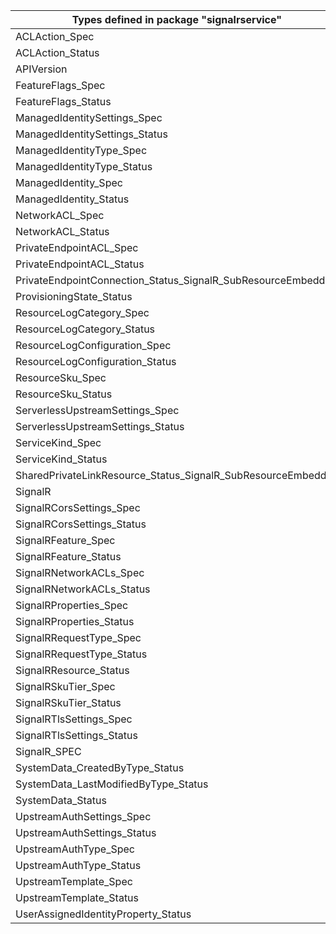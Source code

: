 | Types defined in package "signalrservice"                    | v1alpha1api20211001 |
|--------------------------------------------------------------|---------------------|
| ACLAction_Spec                                               | v1alpha1api20211001 |
| ACLAction_Status                                             | v1alpha1api20211001 |
| APIVersion                                                   | v1alpha1api20211001 |
| FeatureFlags_Spec                                            | v1alpha1api20211001 |
| FeatureFlags_Status                                          | v1alpha1api20211001 |
| ManagedIdentitySettings_Spec                                 | v1alpha1api20211001 |
| ManagedIdentitySettings_Status                               | v1alpha1api20211001 |
| ManagedIdentityType_Spec                                     | v1alpha1api20211001 |
| ManagedIdentityType_Status                                   | v1alpha1api20211001 |
| ManagedIdentity_Spec                                         | v1alpha1api20211001 |
| ManagedIdentity_Status                                       | v1alpha1api20211001 |
| NetworkACL_Spec                                              | v1alpha1api20211001 |
| NetworkACL_Status                                            | v1alpha1api20211001 |
| PrivateEndpointACL_Spec                                      | v1alpha1api20211001 |
| PrivateEndpointACL_Status                                    | v1alpha1api20211001 |
| PrivateEndpointConnection_Status_SignalR_SubResourceEmbedded | v1alpha1api20211001 |
| ProvisioningState_Status                                     | v1alpha1api20211001 |
| ResourceLogCategory_Spec                                     | v1alpha1api20211001 |
| ResourceLogCategory_Status                                   | v1alpha1api20211001 |
| ResourceLogConfiguration_Spec                                | v1alpha1api20211001 |
| ResourceLogConfiguration_Status                              | v1alpha1api20211001 |
| ResourceSku_Spec                                             | v1alpha1api20211001 |
| ResourceSku_Status                                           | v1alpha1api20211001 |
| ServerlessUpstreamSettings_Spec                              | v1alpha1api20211001 |
| ServerlessUpstreamSettings_Status                            | v1alpha1api20211001 |
| ServiceKind_Spec                                             | v1alpha1api20211001 |
| ServiceKind_Status                                           | v1alpha1api20211001 |
| SharedPrivateLinkResource_Status_SignalR_SubResourceEmbedded | v1alpha1api20211001 |
| SignalR                                                      | v1alpha1api20211001 |
| SignalRCorsSettings_Spec                                     | v1alpha1api20211001 |
| SignalRCorsSettings_Status                                   | v1alpha1api20211001 |
| SignalRFeature_Spec                                          | v1alpha1api20211001 |
| SignalRFeature_Status                                        | v1alpha1api20211001 |
| SignalRNetworkACLs_Spec                                      | v1alpha1api20211001 |
| SignalRNetworkACLs_Status                                    | v1alpha1api20211001 |
| SignalRProperties_Spec                                       | v1alpha1api20211001 |
| SignalRProperties_Status                                     | v1alpha1api20211001 |
| SignalRRequestType_Spec                                      | v1alpha1api20211001 |
| SignalRRequestType_Status                                    | v1alpha1api20211001 |
| SignalRResource_Status                                       | v1alpha1api20211001 |
| SignalRSkuTier_Spec                                          | v1alpha1api20211001 |
| SignalRSkuTier_Status                                        | v1alpha1api20211001 |
| SignalRTlsSettings_Spec                                      | v1alpha1api20211001 |
| SignalRTlsSettings_Status                                    | v1alpha1api20211001 |
| SignalR_SPEC                                                 | v1alpha1api20211001 |
| SystemData_CreatedByType_Status                              | v1alpha1api20211001 |
| SystemData_LastModifiedByType_Status                         | v1alpha1api20211001 |
| SystemData_Status                                            | v1alpha1api20211001 |
| UpstreamAuthSettings_Spec                                    | v1alpha1api20211001 |
| UpstreamAuthSettings_Status                                  | v1alpha1api20211001 |
| UpstreamAuthType_Spec                                        | v1alpha1api20211001 |
| UpstreamAuthType_Status                                      | v1alpha1api20211001 |
| UpstreamTemplate_Spec                                        | v1alpha1api20211001 |
| UpstreamTemplate_Status                                      | v1alpha1api20211001 |
| UserAssignedIdentityProperty_Status                          | v1alpha1api20211001 |
